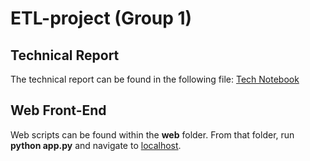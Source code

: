 # ETL-project (Group 1)

## Technical Report

The technical report can be found in the following file: [Tech Notebook](https://github.com/jpicca/ETL-project/blob/master/ETL_Project_Notebook_Master.ipynb)

## Web Front-End

Web scripts can be found within the <b>web</b> folder. From that folder, run <b>python app.py</b> and navigate to [localhost](http://localhost:5000/).
